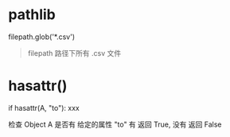 # pathlib

filepath.glob('*.csv')
> filepath 路径下所有 .csv 文件


# hasattr()

if hasattr(A, "to"):
    xxx

检查 Object A 是否有 给定的属性 "to" 有 返回 True, 没有 返回 False



